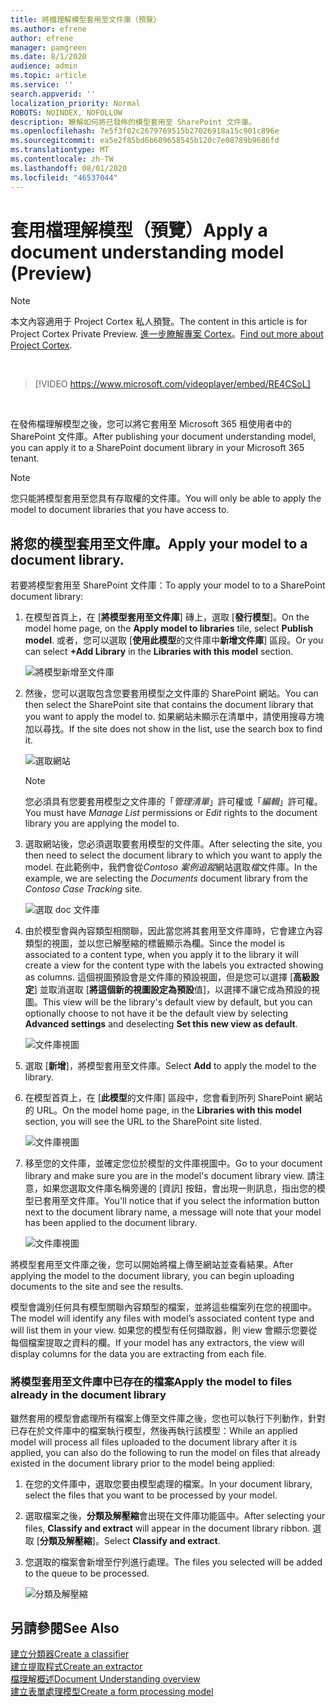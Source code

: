 ```yaml
---
title: 將檔理解模型套用至文件庫（預覽）
ms.author: efrene
author: efrene
manager: pamgreen
ms.date: 8/1/2020
audience: admin
ms.topic: article
ms.service: ''
search.appverid: ''
localization_priority: Normal
ROBOTS: NOINDEX, NOFOLLOW
description: 瞭解如何將已發佈的模型套用至 SharePoint 文件庫。
ms.openlocfilehash: 7e5f3f02c2679769515b27026918a15c901c896e
ms.sourcegitcommit: ea5e2f85bd6b609658545b120c7e08789b9686fd
ms.translationtype: MT
ms.contentlocale: zh-TW
ms.lasthandoff: 08/01/2020
ms.locfileid: "46537044"
---
```

# <a name="apply-a-document-understanding-model-preview"></a><span data-ttu-id="19a14-103">套用檔理解模型（預覽）</span><span class="sxs-lookup"><span data-stu-id="19a14-103">Apply a document understanding model (Preview)</span></span>

> [!Note] 
> <span data-ttu-id="19a14-104">本文內容適用于 Project Cortex 私人預覽。</span><span class="sxs-lookup"><span data-stu-id="19a14-104">The content in this article is for Project Cortex Private Preview.</span></span> <span data-ttu-id="19a14-105">[進一步瞭解專案 Cortex](https://aka.ms/projectcortex)。</span><span class="sxs-lookup"><span data-stu-id="19a14-105">[Find out more about Project Cortex](https://aka.ms/projectcortex).</span></span>

</br>

> [!VIDEO https://www.microsoft.com/videoplayer/embed/RE4CSoL]

</br>

<span data-ttu-id="19a14-106">在發佈檔理解模型之後，您可以將它套用至 Microsoft 365 租使用者中的 SharePoint 文件庫。</span><span class="sxs-lookup"><span data-stu-id="19a14-106">After publishing your document understanding model, you can apply it to a SharePoint document library in your Microsoft 365 tenant.</span></span>

> [!Note]
> <span data-ttu-id="19a14-107">您只能將模型套用至您具有存取權的文件庫。</span><span class="sxs-lookup"><span data-stu-id="19a14-107">You will only be able to apply the model to document libraries that you have access to.</span></span>


## <a name="apply-your-model-to-a-document-library"></a><span data-ttu-id="19a14-108">將您的模型套用至文件庫。</span><span class="sxs-lookup"><span data-stu-id="19a14-108">Apply your model to a document library.</span></span>

<span data-ttu-id="19a14-109">若要將模型套用至 SharePoint 文件庫：</span><span class="sxs-lookup"><span data-stu-id="19a14-109">To apply your model to to a SharePoint document library:</span></span>

1. <span data-ttu-id="19a14-110">在模型首頁上，在 [**將模型套用至文件庫**] 磚上，選取 [**發行模型**]。</span><span class="sxs-lookup"><span data-stu-id="19a14-110">On the model home page, on the **Apply model to libraries** tile, select **Publish model**.</span></span> <span data-ttu-id="19a14-111">或者，您可以選取 [**使用此模型**的文件庫中**新增文件庫**] 區段。</span><span class="sxs-lookup"><span data-stu-id="19a14-111">Or you can  select  **+Add Library** in the **Libraries with this model** section.</span></span> </br>

    ![將模型新增至文件庫](../media/content-understanding/apply-to-library.png)</br>

2. <span data-ttu-id="19a14-113">然後，您可以選取包含您要套用模型之文件庫的 SharePoint 網站。</span><span class="sxs-lookup"><span data-stu-id="19a14-113">You can then select the SharePoint site that contains the document library that you want to apply the model to.</span></span> <span data-ttu-id="19a14-114">如果網站未顯示在清單中，請使用搜尋方塊加以尋找。</span><span class="sxs-lookup"><span data-stu-id="19a14-114">If the site does not show in the list, use the search box to find it.</span></span></br>

    ![選取網站](../media/content-understanding/site-search.png)</br>

    > [!Note]
    > <span data-ttu-id="19a14-116">您必須具有您要套用模型之文件庫的「*管理清單*」許可權或「*編輯*」許可權。</span><span class="sxs-lookup"><span data-stu-id="19a14-116">You must have *Manage List* permissions or *Edit* rights to the document library you are applying the model to.</span></span></br>

3. <span data-ttu-id="19a14-117">選取網站後，您必須選取要套用模型的文件庫。</span><span class="sxs-lookup"><span data-stu-id="19a14-117">After selecting the site, you then need to select the document library to which you want to apply the model.</span></span> <span data-ttu-id="19a14-118">在此範例中，我們會從*Contoso 案例追蹤*網站選取*檔*文件庫。</span><span class="sxs-lookup"><span data-stu-id="19a14-118">In the example, we are selecting the *Documents* document library from the *Contoso Case Tracking* site.</span></span></br>

    ![選取 doc 文件庫](../media/content-understanding/select-doc-library.png)</br>

4. <span data-ttu-id="19a14-120">由於模型會與內容類型相關聯，因此當您將其套用至文件庫時，它會建立內容類型的視圖，並以您已解壓縮的標籤顯示為欄。</span><span class="sxs-lookup"><span data-stu-id="19a14-120">Since the model is associated to a content type, when you apply it to the library it will create a view for the content type with the labels you extracted showing as columns.</span></span> <span data-ttu-id="19a14-121">這個視圖預設會是文件庫的預設視圖，但是您可以選擇 [**高級設定**] 並取消選取 [**將這個新的視圖設定為預設**值]，以選擇不讓它成為預設的視圖。</span><span class="sxs-lookup"><span data-stu-id="19a14-121">This view will be the library's default view by default, but you can optionally choose to not have it be the default view by selecting **Advanced settings** and deselecting **Set this new view as default**.</span></span></br>

    ![文件庫視圖](../media/content-understanding/library-view.png)</br>

5. <span data-ttu-id="19a14-123">選取 [**新增**]，將模型套用至文件庫。</span><span class="sxs-lookup"><span data-stu-id="19a14-123">Select **Add** to apply the model to the library.</span></span> 
6. <span data-ttu-id="19a14-124">在模型首頁上，在 [**此模型**的文件庫] 區段中，您會看到所列 SharePoint 網站的 URL。</span><span class="sxs-lookup"><span data-stu-id="19a14-124">On the model home page, in the **Libraries with this model** section, you will see the URL to the SharePoint site listed.</span></span></br>

    ![文件庫視圖](../media/content-understanding/selected-library.png)</br>

7. <span data-ttu-id="19a14-126">移至您的文件庫，並確定您位於模型的文件庫視圖中。</span><span class="sxs-lookup"><span data-stu-id="19a14-126">Go to your document library and make sure you are in the model's document library view.</span></span> <span data-ttu-id="19a14-127">請注意，如果您選取文件庫名稱旁邊的 [資訊] 按鈕，會出現一則訊息，指出您的模型已套用至文件庫。</span><span class="sxs-lookup"><span data-stu-id="19a14-127">You'll notice that if you select the information button next to the document library name, a message will note that your model has been applied to the document library.</span></span>

    ![文件庫視圖](../media/content-understanding/info-du.png)</br> 


<span data-ttu-id="19a14-129">將模型套用至文件庫之後，您可以開始將檔上傳至網站並查看結果。</span><span class="sxs-lookup"><span data-stu-id="19a14-129">After applying the model to the document library, you can begin uploading documents to the site and see the results.</span></span>

<span data-ttu-id="19a14-130">模型會識別任何具有模型關聯內容類型的檔案，並將這些檔案列在您的視圖中。</span><span class="sxs-lookup"><span data-stu-id="19a14-130">The model will identify any files with model’s associated content type and will list them in your view.</span></span> <span data-ttu-id="19a14-131">如果您的模型有任何擷取器，則 view 會顯示您要從每個檔案提取之資料的欄。</span><span class="sxs-lookup"><span data-stu-id="19a14-131">If your model has any extractors, the view will display columns for the data you are extracting from each file.</span></span>

### <a name="apply-the-model-to-files-already-in-the-document-library"></a><span data-ttu-id="19a14-132">將模型套用至文件庫中已存在的檔案</span><span class="sxs-lookup"><span data-stu-id="19a14-132">Apply the model to files already in the document library</span></span>

<span data-ttu-id="19a14-133">雖然套用的模型會處理所有檔案上傳至文件庫之後，您也可以執行下列動作，針對已存在於文件庫中的檔案執行模型，然後再執行該模型：</span><span class="sxs-lookup"><span data-stu-id="19a14-133">While an applied model will process all files uploaded to the document library after it is applied, you can also do the following to run the model on files that already existed in the document library prior to the model being applied:</span></span>

1. <span data-ttu-id="19a14-134">在您的文件庫中，選取您要由模型處理的檔案。</span><span class="sxs-lookup"><span data-stu-id="19a14-134">In your document library, select the files that you want to be processed by your model.</span></span>
2. <span data-ttu-id="19a14-135">選取檔案之後，**分類及解壓縮**會出現在文件庫功能區中。</span><span class="sxs-lookup"><span data-stu-id="19a14-135">After selecting your files, **Classify and extract** will appear in the document library ribbon.</span></span> <span data-ttu-id="19a14-136">選取 [**分類及解壓縮**]。</span><span class="sxs-lookup"><span data-stu-id="19a14-136">Select **Classify and extract**.</span></span>
3. <span data-ttu-id="19a14-137">您選取的檔案會新增至佇列進行處理。</span><span class="sxs-lookup"><span data-stu-id="19a14-137">The files you selected will be added to the queue to be processed.</span></span>

      ![分類及解壓縮](../media/content-understanding/extract-classify.png)</br> 





## <a name="see-also"></a><span data-ttu-id="19a14-139">另請參閱</span><span class="sxs-lookup"><span data-stu-id="19a14-139">See Also</span></span>
[<span data-ttu-id="19a14-140">建立分類器</span><span class="sxs-lookup"><span data-stu-id="19a14-140">Create a classifier</span></span>](create-a-classifier.md)</br>
[<span data-ttu-id="19a14-141">建立提取程式</span><span class="sxs-lookup"><span data-stu-id="19a14-141">Create an extractor</span></span>](create-an-extractor.md)</br>
[<span data-ttu-id="19a14-142">檔理解概述</span><span class="sxs-lookup"><span data-stu-id="19a14-142">Document Understanding overview</span></span>](document-understanding-overview.md)</br>
[<span data-ttu-id="19a14-143">建立表單處理模型</span><span class="sxs-lookup"><span data-stu-id="19a14-143">Create a form processing model</span></span>](create-a-form-processing-model.md)  




